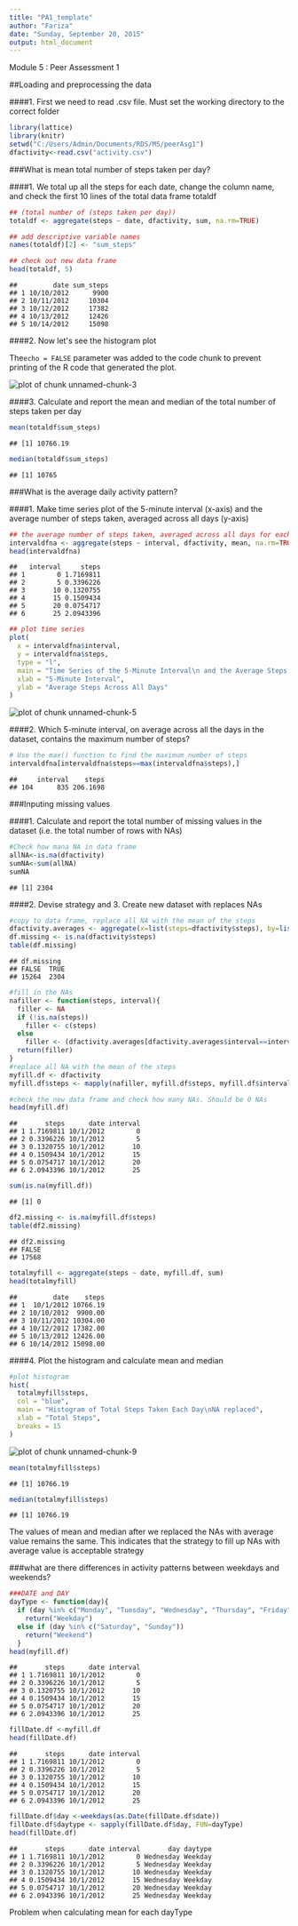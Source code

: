 ```yaml
---
title: "PA1_template"
author: "Fariza"
date: "Sunday, September 20, 2015"
output: html_document
---
```


Module 5 : Peer Assessment 1

##Loading and preprocessing the data

####1. First we need to read .csv file. Must set the working directory to the correct folder


```r
library(lattice)
library(knitr)
setwd("C:/Users/Admin/Documents/RDS/M5/peerAsg1")
dfactivity<-read.csv("activity.csv")
```

###What is mean total number of steps taken per day?

####1. We total up all the steps for each date, change the column name, and check the first 10 lines of the total data frame totaldf


```r
## (total number of (steps taken per day))
totaldf <- aggregate(steps ~ date, dfactivity, sum, na.rm=TRUE)

## add descriptive variable names
names(totaldf)[2] <- "sum_steps"

## check out new data frame
head(totaldf, 5)
```

```
##         date sum_steps
## 1 10/10/2012      9900
## 2 10/11/2012     10304
## 3 10/12/2012     17382
## 4 10/13/2012     12426
## 5 10/14/2012     15098
```

####2. Now let's see the histogram plot

The`echo = FALSE` parameter was added to the code chunk to prevent printing of the R code that generated the plot.

![plot of chunk unnamed-chunk-3](figure/unnamed-chunk-3-1.png) 

####3. Calculate and report the mean and median of the total number of steps taken per day

```r
mean(totaldf$sum_steps)
```

```
## [1] 10766.19
```

```r
median(totaldf$sum_steps)
```

```
## [1] 10765
```

###What is the average daily activity pattern?

####1. Make time series plot of the 5-minute interval (x-axis) and the average number of steps taken, averaged across all days (y-axis)


```r
## the average number of steps taken, averaged across all days for each 5-minute interval
intervaldfna <- aggregate(steps ~ interval, dfactivity, mean, na.rm=TRUE)
head(intervaldfna)
```

```
##   interval     steps
## 1        0 1.7169811
## 2        5 0.3396226
## 3       10 0.1320755
## 4       15 0.1509434
## 5       20 0.0754717
## 6       25 2.0943396
```

```r
## plot time series
plot(
  x = intervaldfna$interval,
  y = intervaldfna$steps,
  type = "l",
  main = "Time Series of the 5-Minute Interval\n and the Average Steps Taken Across All Days",
  xlab = "5-Minute Interval",
  ylab = "Average Steps Across All Days"
)
```

![plot of chunk unnamed-chunk-5](figure/unnamed-chunk-5-1.png) 

####2. Which 5-minute interval, on average across all the days in the dataset, contains the maximum number of steps?


```r
# Use the max() function to find the maximum number of steps
intervaldfna[intervaldfna$steps==max(intervaldfna$steps),]
```

```
##     interval    steps
## 104      835 206.1698
```

###Inputing missing values

####1. Calculate and report the total number of missing values in the dataset (i.e. the total number of rows with NAs)


```r
#Check how mana NA in data frame
allNA<-is.na(dfactivity)
sumNA<-sum(allNA)
sumNA
```

```
## [1] 2304
```

####2. Devise strategy and 3. Create new dataset with replaces NAs


```r
#copy to data frame, replace all NA with the mean of the steps
dfactivity.averages <- aggregate(x=list(steps=dfactivity$steps), by=list(interval=dfactivity$interval), FUN=mean, na.rm=TRUE)
df.missing <- is.na(dfactivity$steps)
table(df.missing)
```

```
## df.missing
## FALSE  TRUE 
## 15264  2304
```

```r
#fill in the NAs
nafiller <- function(steps, interval){
  filler <- NA
  if (!is.na(steps))
    filler <- c(steps)
  else
    filler <- (dfactivity.averages[dfactivity.averages$interval==interval, "steps"])
  return(filler)
}
#replace all NA with the mean of the steps
myfill.df <- dfactivity
myfill.df$steps <- mapply(nafiller, myfill.df$steps, myfill.df$interval)

#check the new data frame and check how many NAs. Should be 0 NAs
head(myfill.df)
```

```
##       steps      date interval
## 1 1.7169811 10/1/2012        0
## 2 0.3396226 10/1/2012        5
## 3 0.1320755 10/1/2012       10
## 4 0.1509434 10/1/2012       15
## 5 0.0754717 10/1/2012       20
## 6 2.0943396 10/1/2012       25
```

```r
sum(is.na(myfill.df))
```

```
## [1] 0
```

```r
df2.missing <- is.na(myfill.df$steps)
table(df2.missing)
```

```
## df2.missing
## FALSE 
## 17568
```

```r
totalmyfill <- aggregate(steps ~ date, myfill.df, sum)
head(totalmyfill)
```

```
##         date    steps
## 1  10/1/2012 10766.19
## 2 10/10/2012  9900.00
## 3 10/11/2012 10304.00
## 4 10/12/2012 17382.00
## 5 10/13/2012 12426.00
## 6 10/14/2012 15098.00
```

####4. Plot the histogram and calculate mean and median


```r
#plot histogram
hist(
  totalmyfill$steps,
  col = "blue",
  main = "Histogram of Total Steps Taken Each Day\nNA replaced",
  xlab = "Total Steps",
  breaks = 15
)
```

![plot of chunk unnamed-chunk-9](figure/unnamed-chunk-9-1.png) 

```r
mean(totalmyfill$steps)
```

```
## [1] 10766.19
```

```r
median(totalmyfill$steps)
```

```
## [1] 10766.19
```
The values of mean and median after we replaced the NAs with average value remains the same. This indicates that the strategy to fill up NAs with average value is acceptable strategy

###what are there differences in activity patterns between weekdays and weekends?


```r
###DATE and DAY
dayType <- function(day){
  if (day %in% c("Monday", "Tuesday", "Wednesday", "Thursday", "Friday"))
    return("Weekday")
  else if (day %in% c("Saturday", "Sunday"))
    return("Weekend")
  }  
head(myfill.df)
```

```
##       steps      date interval
## 1 1.7169811 10/1/2012        0
## 2 0.3396226 10/1/2012        5
## 3 0.1320755 10/1/2012       10
## 4 0.1509434 10/1/2012       15
## 5 0.0754717 10/1/2012       20
## 6 2.0943396 10/1/2012       25
```

```r
fillDate.df <-myfill.df
head(fillDate.df)
```

```
##       steps      date interval
## 1 1.7169811 10/1/2012        0
## 2 0.3396226 10/1/2012        5
## 3 0.1320755 10/1/2012       10
## 4 0.1509434 10/1/2012       15
## 5 0.0754717 10/1/2012       20
## 6 2.0943396 10/1/2012       25
```

```r
fillDate.df$day <-weekdays(as.Date(fillDate.df$date))
fillDate.df$daytype <- sapply(fillDate.df$day, FUN=dayType)
head(fillDate.df)
```

```
##       steps      date interval       day daytype
## 1 1.7169811 10/1/2012        0 Wednesday Weekday
## 2 0.3396226 10/1/2012        5 Wednesday Weekday
## 3 0.1320755 10/1/2012       10 Wednesday Weekday
## 4 0.1509434 10/1/2012       15 Wednesday Weekday
## 5 0.0754717 10/1/2012       20 Wednesday Weekday
## 6 2.0943396 10/1/2012       25 Wednesday Weekday
```
Problem when calculating mean for each dayType
